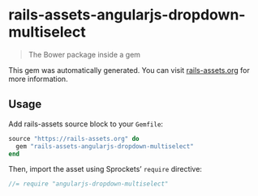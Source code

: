 # rails-assets-angularjs-dropdown-multiselect

> The Bower package inside a gem

This gem was automatically generated. You can visit [rails-assets.org](https://rails-assets.org) for more information.

## Usage

Add rails-assets source block to your `Gemfile`:

```ruby
source "https://rails-assets.org" do
  gem "rails-assets-angularjs-dropdown-multiselect"
end

```

Then, import the asset using Sprockets’ `require` directive:

```js
//= require "angularjs-dropdown-multiselect"
```
